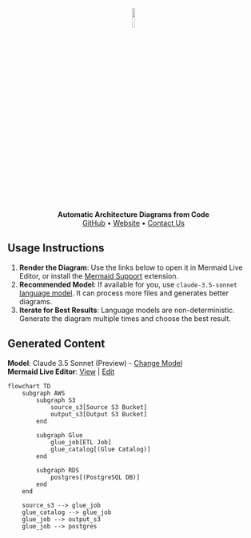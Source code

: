 <p align="center">
    <a href="https://swark.io">
        <img src="https://raw.githubusercontent.com/swark-io/swark/refs/heads/main/assets/logo/swark-logo-dark-mode.png" width="10%" />
    </a>
</p>
<p align="center">
    <b>Automatic Architecture Diagrams from Code</b><br />
    <a href="https://github.com/swark-io/swark">GitHub</a> • <a href="https://swark.io">Website</a> • <a href="mailto:contact@swark.io">Contact Us</a>
</p>

## Usage Instructions

1. **Render the Diagram**: Use the links below to open it in Mermaid Live Editor, or install the [Mermaid Support](https://marketplace.visualstudio.com/items?itemName=bierner.markdown-mermaid) extension.
2. **Recommended Model**: If available for you, use `claude-3.5-sonnet` [language model](vscode://settings/swark.languageModel). It can process more files and generates better diagrams.
3. **Iterate for Best Results**: Language models are non-deterministic. Generate the diagram multiple times and choose the best result.

## Generated Content
**Model**: Claude 3.5 Sonnet (Preview) - [Change Model](vscode://settings/swark.languageModel)  
**Mermaid Live Editor**: [View](https://mermaid.live/view#pako:eNqVUUtrwzAM_itGpw7aU285DNZlDEZhDxd2iEtxHMXplsTBkRij9L_PTZZ2gfQwn76XJVk-gHEZQgSqzkv3ZQrtSWxiVYtwWk6t100h7t5lr4xUubyIneHYG9y1y0R2KATEis0n0nYcdEwN0yn43KHJINbZhUx0fywZx2VtUHYfLk0eNmvx5NLthG006dLZZHa6Lu57dvOPtm-xHJdtXEvWY5vMXnokX9ciXk3W7MDvbodlicXi9jx67_2d9JodWGeddznhDaOpGuZQoa_0PgtffVBABVaoIBIKMsw1l6TgGELcZJow3uvw2Aoi8oxz0ExOftdm4N6xLSDKddni8QcfUq5P) | [Edit](https://mermaid.live/edit#pako:eNqVUUtrwzAM_itGpw7aU285DNZlDEZhDxd2iEtxHMXplsTBkRij9L_PTZZ2gfQwn76XJVk-gHEZQgSqzkv3ZQrtSWxiVYtwWk6t100h7t5lr4xUubyIneHYG9y1y0R2KATEis0n0nYcdEwN0yn43KHJINbZhUx0fywZx2VtUHYfLk0eNmvx5NLthG006dLZZHa6Lu57dvOPtm-xHJdtXEvWY5vMXnokX9ciXk3W7MDvbodlicXi9jx67_2d9JodWGeddznhDaOpGuZQoa_0PgtffVBABVaoIBIKMsw1l6TgGELcZJow3uvw2Aoi8oxz0ExOftdm4N6xLSDKddni8QcfUq5P)

```mermaid
flowchart TD
    subgraph AWS
        subgraph S3
            source_s3[Source S3 Bucket]
            output_s3[Output S3 Bucket]
        end
        
        subgraph Glue
            glue_job[ETL Job]
            glue_catalog[(Glue Catalog)]
        end
        
        subgraph RDS
            postgres[(PostgreSQL DB)]
        end
    end

    source_s3 --> glue_job
    glue_catalog --> glue_job
    glue_job --> output_s3
    glue_job --> postgres
```